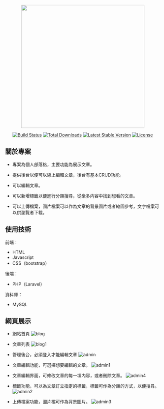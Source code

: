 <p align="center"><a href="https://laravel.com" target="_blank"><img src="https://raw.githubusercontent.com/laravel/art/master/logo-lockup/5%20SVG/2%20CMYK/1%20Full%20Color/laravel-logolockup-cmyk-red.svg" width="400"></a></p>

<p align="center">
<a href="https://travis-ci.org/laravel/framework"><img src="https://travis-ci.org/laravel/framework.svg" alt="Build Status"></a>
<a href="https://packagist.org/packages/laravel/framework"><img src="https://img.shields.io/packagist/dt/laravel/framework" alt="Total Downloads"></a>
<a href="https://packagist.org/packages/laravel/framework"><img src="https://img.shields.io/packagist/v/laravel/framework" alt="Latest Stable Version"></a>
<a href="https://packagist.org/packages/laravel/framework"><img src="https://img.shields.io/packagist/l/laravel/framework" alt="License"></a>
</p>

## 關於專案

- 專案為個人部落格，主要功能為展示文章。

- 提供後台以便可以線上編輯文章，後台有基本CRUD功能。

- 可以編輯文章。

- 可以新增標籤以便進行分類搜尋，從衆多内容中找到想看的文章。

- 可以上傳檔案，圖片檔案可以作為文章的背景圖片或者縮圖參考，文字檔案可以供瀏覽者下載。

## 使用技術

前端：
- HTML
- Javascript
- CSS（bootstrap）

後端：
- PHP（Laravel）

資料庫：
- MySQL

## 網頁展示
- 網站首頁
![blog](https://user-images.githubusercontent.com/46217270/165508080-f146d152-861a-4087-a044-e26aeab5b257.PNG)

- 文章列表
![blog1](https://user-images.githubusercontent.com/46217270/165508101-02eab5b6-5916-421d-9fcc-1a635509489f.PNG)

- 管理後台，必須登入才能編輯文章
![admin](https://user-images.githubusercontent.com/46217270/165508119-9ba6151d-8ceb-4fca-a0ba-f84f3ac6e06a.PNG)

- 文章編輯功能，可選擇想要編輯的文章。
![admin1](https://user-images.githubusercontent.com/46217270/165508125-ff3344fa-bbe3-4ccd-8b3b-f644f7287e5b.PNG)

- 文章編輯界面，可修改文章的每一項内容，或者刪除文章。
![admin4](https://user-images.githubusercontent.com/46217270/165509723-f37a5ca7-452e-49e6-9d4e-da5f25375217.PNG)

- 標籤功能，可以為文章訂立指定的標籤，標籤可作為分類的方式，以便搜尋。
![admin2](https://user-images.githubusercontent.com/46217270/165508134-f9215a7f-d753-4297-bfc8-5ed833dba73e.PNG)

- 上傳檔案功能，圖片檔可作為背景圖片。
![admin3](https://user-images.githubusercontent.com/46217270/165509438-e9265992-3426-4ede-91e7-f011cc82ce5e.PNG)



